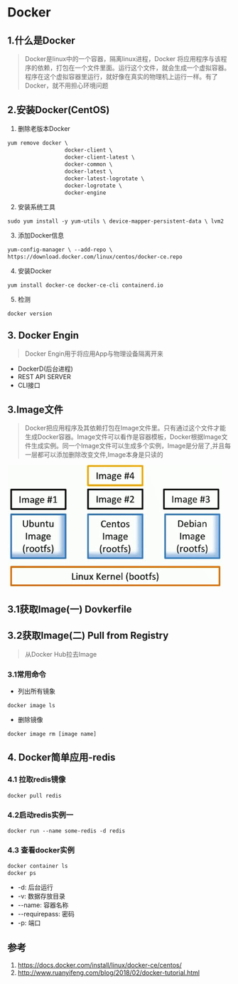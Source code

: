 # Docker
## 1.什么是Docker
> Docker是linux中的一个容器，隔离linux进程，Docker 将应用程序与该程序的依赖，打包在一个文件里面。运行这个文件，就会生成一个虚拟容器。程序在这个虚拟容器里运行，就好像在真实的物理机上运行一样。有了 Docker，就不用担心环境问题
## 2.安装Docker(CentOS)
1. 删除老版本Docker
```
yum remove docker \
                  docker-client \
                  docker-client-latest \
                  docker-common \
                  docker-latest \
                  docker-latest-logrotate \
                  docker-logrotate \
                  docker-engine
```

2. 安装系统工具
```
sudo yum install -y yum-utils \ device-mapper-persistent-data \ lvm2
```
3. 添加Docker信息
```
yum-config-manager \ --add-repo \ https://download.docker.com/linux/centos/docker-ce.repo
```
4. 安装Docker
```
yum install docker-ce docker-ce-cli containerd.io
```

5. 检测

```
docker version
```
## 3. Docker Engin
> Docker Engin用于将应用App与物理设备隔离开来
* DockerD(后台进程)
* REST API SERVER
* CLI接口
## 3.Image文件
> Docker把应用程序及其依赖打包在Image文件里。只有通过这个文件才能生成Docker容器。Image文件可以看作是容器模板，Docker根据Image文件生成实例。同一个Image文件可以生成多个实例，Image是分层了,并且每一层都可以添加删除改变文件,Image本身是只读的

![](./images/docker_image.png)

## 3.1获取Image(一) Dovkerfile

## 3.2获取Image(二) Pull from Registry
> 从Docker Hub拉去Image

### 3.1常用命令
* 列出所有镜象
```
docker image ls
```
* 删除镜像
```
docker image rm [image name]
```

## 4. Docker简单应用-redis
### 4.1 拉取redis镜像
```
docker pull redis
```
### 4.2启动redis实例一
```
docker run --name some-redis -d redis
```
### 4.3 查看docker实例
```
docker container ls 
docker ps

```
* -d: 后台运行
* -v: 数据存放目录
* --name: 容器名称
* --requirepass: 密码
* -p: 端口



## 参考
1. https://docs.docker.com/install/linux/docker-ce/centos/
2. http://www.ruanyifeng.com/blog/2018/02/docker-tutorial.html